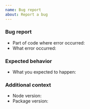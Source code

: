 ```yaml
---
name: Bug report
about: Report a bug
---
```


### Bug report

- Part of code where error occurred:
- What error occurred:

### Expected behavior

- What you expected to happen:

### Additional context

- Node version:
- Package version:
